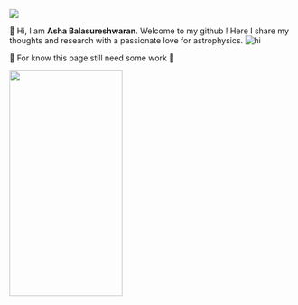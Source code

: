 ![](https://i.pinimg.com/564x/5c/10/6e/5c106e93b39fb686dd0d5f76a892962f.jpg)

👋 Hi, I am **Asha Balasureshwaran**. Welcome to my github ! Here I share my thoughts and research with a passionate love for astrophysics. 
![hi](https://i.pinimg.com/564x/bf/5f/07/bf5f074b8b8ff287ed92141a8a382d7f.jpg) 


🚧 For know this page still need some work 🚧

<img src ="https://i.pinimg.com/564x/bf/5f/07/bf5f074b8b8ff287ed92141a8a382d7f.jpg" width = "200" height = "400" />

<!---
ashabalasureshwaran/ashabalasureshwaran is a ✨ special ✨ repository because its `README.md` (this file) appears on your GitHub profile.
You can click the Preview link to take a look at your changes.
--->
